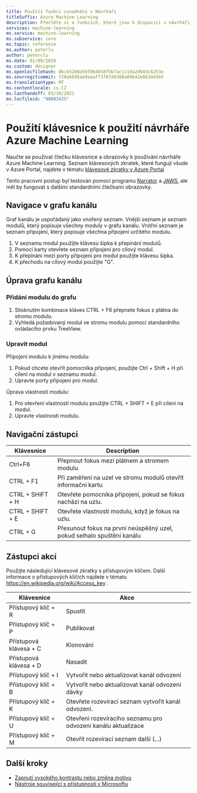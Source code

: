 ```yaml
---
title: Použití funkcí usnadnění v Návrháři
titleSuffix: Azure Machine Learning
description: Přečtěte si o funkcích, které jsou k dispozici v návrháři, klávesových zkratek a obrazovkách čtečky
services: machine-learning
ms.service: machine-learning
ms.subservice: core
ms.topic: reference
ms.author: peterlu
author: peterclu
ms.date: 01/09/2020
ms.custom: designer
ms.openlocfilehash: 86cb5260a59f864658fbb7ac1c1da2d943c6253e
ms.sourcegitcommit: f28ebb95ae9aaaff3f87d8388a09b41e0b3445b5
ms.translationtype: MT
ms.contentlocale: cs-CZ
ms.lasthandoff: 03/30/2021
ms.locfileid: "90893425"
---
```

# <a name="use-a-keyboard-to-use-azure-machine-learning-designer"></a>Použití klávesnice k použití návrháře Azure Machine Learning

Naučte se používat čtečku klávesnice a obrazovky k používání návrháře Azure Machine Learning. Seznam klávesových zkratek, které fungují všude v Azure Portal, najdete v tématu [klávesové zkratky v Azure Portal](../azure-portal/azure-portal-keyboard-shortcuts.md)

Tento pracovní postup byl testován pomocí programu [Narrator](https://support.microsoft.com/help/22798/windows-10-complete-guide-to-narrator) a [JAWS](https://www.freedomscientific.com/products/software/jaws/), ale měl by fungovat s dalšími standardními čtečkami obrazovky.

## <a name="navigate-the-pipeline-graph"></a>Navigace v grafu kanálu

Graf kanálu je uspořádaný jako vnořený seznam. Vnější seznam je seznam modulů, který popisuje všechny moduly v grafu kanálu. Vnitřní seznam je seznam připojení, který popisuje všechna připojení určitého modulu.  

1. V seznamu modul použijte klávesu šipka k přepínání modulů.
1. Pomocí karty otevřete seznam připojení pro cílový modul.
1. K přepínání mezi porty připojení pro modul použijte klávesu šipka.
1. K přechodu na cílový modul použijte "G".

## <a name="edit-the-pipeline-graph"></a>Úprava grafu kanálu

### <a name="add-a-module-to-the-graph"></a>Přidání modulu do grafu

1. Stisknutím kombinace kláves CTRL + F6 přepnete fokus z plátna do stromu modulu.
1. Vyhledá požadovaný modul ve stromu modulu pomocí standardního ovládacího prvku TreeView.

### <a name="edit-a-module"></a>Upravit modul

Připojení modulu k jinému modulu:

1. Pokud chcete otevřít pomocníka připojení, použijte Ctrl + Shift + H při cílení na modul v seznamu modul.
1. Upravte porty připojení pro modul.

Úprava vlastností modulu:

1. Pro otevření vlastností modulu použijte CTRL + SHIFT + E při cílení na modul.
1. Upravte vlastnosti modulu.

## <a name="navigation-shortcuts"></a>Navigační zástupci

| Klávesnice | Description |
|-|-|
| Ctrl+F6 | Přepnout fokus mezi plátnem a stromem modulu |
| CTRL + F1   | Při zaměření na uzel ve stromu modulů otevřít informační kartu |
| CTRL + SHIFT + H | Otevřete pomocníka připojení, pokud se fokus nachází na uzlu. |
| CTRL + SHIFT + E | Otevřete vlastnosti modulu, když je fokus na uzlu. |
| CTRL + G | Přesunout fokus na první neúspěšný uzel, pokud selhalo spuštění kanálu |

## <a name="action-shortcuts"></a>Zástupci akcí

Použijte následující klávesové zkratky s přístupovým klíčem. Další informace o přístupových klíčích najdete v tématu https://en.wikipedia.org/wiki/Access_key .

| Klávesnice | Akce |
|-|-|
| Přístupový klíč + R | Spustit |
| Přístupový klíč + P | Publikovat |
| Přístupová klávesa + C | Klonování |
| Přístupová klávesa + D | Nasadit |
| Přístupový klíč + I | Vytvořit nebo aktualizovat kanál odvození |
| Přístupový klíč + B | Vytvořit nebo aktualizovat kanál odvození dávky |
| Přístupový klíč + K | Otevřete rozevírací seznam vytvořit kanál odvození. |
| Přístupový klíč + U | Otevření rozevíracího seznamu pro odvození kanálu aktualizace |
| Přístupový klíč + M | Otevřít rozevírací seznam další (...) |

## <a name="next-steps"></a>Další kroky

- [Zapnutí vysokého kontrastu nebo změna motivu](../azure-portal/set-preferences.md#choose-a-theme-or-enable-high-contrast)
- [Nástroje související s přístupností v Microsoftu](https://www.microsoft.com/accessibility)

